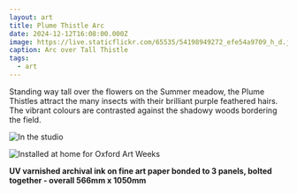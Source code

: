 ```yaml
---
layout: art
title: Plume Thistle Arc
date: 2024-12-12T16:08:00.000Z
image: https://live.staticflickr.com/65535/54198949272_efe54a9709_h_d.jpg
caption: Arc over Tall Thistle
tags:
  - art
---
```

Standing way tall over the flowers on the Summer meadow, the Plume Thistles attract the many insects with their brilliant purple feathered hairs. The vibrant colours are contrasted against the shadowy woods bordering the field.

![In the studio](https://live.staticflickr.com/65535/54199858236_39d7b4c63a_h_d.jpg "In the studio")



![Installed at home for Oxford Art Weeks](https://live.staticflickr.com/65535/54564112997_fef6115fe6_h_d.jpg "At home for Oxford Art Weeks")

**UV varnished archival ink on fine art paper bonded to 3 panels, bolted together - overall 566mm x 1050mm**
